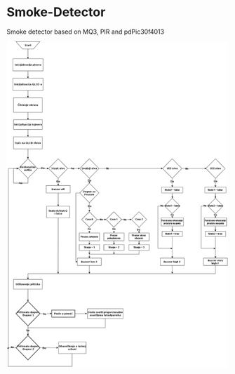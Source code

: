 # Smoke-Detector
Smoke detector based on MQ3, PIR and pdPic30f4013

<picture>
  <source media="(prefers-color-scheme: dark)" srcset="algoritam.png">
  <source media="(prefers-color-scheme: light)" srcset="algoritam.png">
  <img alt="Shows an illustrated sun in light mode and a moon with stars in dark mode." src="algoritam.png">
</picture>
